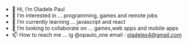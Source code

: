 - 👋 Hi, I’m Oladele Paul 
- 👀 I’m interested in ... programming, games and remote jobs
- 🌱 I’m currently learning ... javascript and react
- 💞️ I’m looking to collaborate on ... games,web apps and mobile apps
- 📫 How to reach me ... ig @opaulo_one email : oladelex4@gmail.com

<!---
king-p1/king-p1 is a ✨ special ✨ repository because its `README.md` (this file) appears on your GitHub profile.
You can click the Preview link to take a look at your changes.
--->
